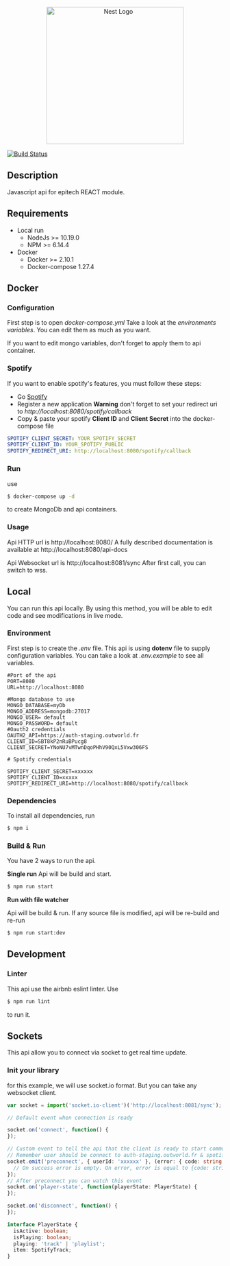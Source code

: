<p align="center">
  <a href="http://nestjs.com/" target="blank"><img src="https://nestjs.com/img/logo_text.svg" width="320" alt="Nest Logo" /></a>
</p>

[![Build Status](https://dev.azure.com/enoviah/Enoviah/_apis/build/status/S-mhealth?branchName=master)](https://dev.azure.com/enoviah/Enoviah/_build/latest?definitionId=61&branchName=master)

## Description

Javascript api for epitech REACT module.

## Requirements

* Local run
    * NodeJs >= 10.19.0
    * NPM >= 6.14.4
* Docker
    * Docker >= 2.10.1
    * Docker-compose 1.27.4

## Docker

### Configuration

First step is to open _docker-compose.yml_
Take a look at the _environments variables_. You can edit them as much as you want.

If you want to edit mongo variables, don't forget to apply them to api container.

### Spotify

If you want to enable spotify's features, you must follow these steps:

* Go [Spotify](https://developer.spotify.com/dashboard/applications)
* Register a new application **Warning** don't forget to set your redirect uri
  to _http://localhost:8080/spotify/callback_
* Copy & paste your spotify **Client ID** and **Client Secret** into the docker-compose file

```yaml
SPOTIFY_CLIENT_SECRET: YOUR_SPOTIFY_SECRET
SPOTIFY_CLIENT_ID: YOUR_SPOTIFY_PUBLIC
SPOTIFY_REDIRECT_URI: http://localhost:8080/spotify/callback
```

### Run

use

```bash 
$ docker-compose up -d
```

to create MongoDb and api containers.

### Usage

Api HTTP url is http://localhost:8080/
A fully described documentation is available at http://localhost:8080/api-docs

Api Websocket url is http://localhost:8081/sync
After first call, you can switch to wss.

## Local

You can run this api locally. By using this method, you will be able to edit code and see modifications in live mode.

### Environment

First step is to create the _.env_ file. This api is using **dotenv** file to supply configuration variables. You can
take a look at _.env.example_ to see all variables.

```dotenv
#Port of the api
PORT=8080
URL=http://localhost:8080

#Mongo database to use
MONGO_DATABASE=myDb
MONGO_ADDRESS=mongodb:27017
MONGO_USER= default
MONGO_PASSWORD= default
#Oauth2 credentials
OAUTH2_API=https://auth-staging.outworld.fr
CLIENT_ID=SBT8kP2nRuBPucg8
CLIENT_SECRET=YNoNU7vMTwnDqoPHhV90QxL5Vxw306FS

# Spotify credentials

SPOTIFY_CLIENT_SECRET=xxxxxx
SPOTIFY_CLIENT_ID=xxxxx
SPOTIFY_REDIRECT_URI=http://localhost:8080/spotify/callback
```

### Dependencies

To install all dependencies, run

```bash
$ npm i
```

### Build & Run

You have 2 ways to run the api.

**Single run**
Api will be build and start.

```bash
$ npm run start
```

**Run with file watcher**

Api will be build & run. If any source file is modified, api will be re-build and re-run

```bash
$ npm run start:dev
```

## Development

### Linter

This api use the airbnb eslint linter. Use

```bash
$ npm run lint
```

to run it.

## Sockets

This api allow you to connect via socket to get real time update.

### Init your library

for this example, we will use socket.io format. But you can take any websocket client.

```typescript
var socket = import('socket.io-client')('http://localhost:8081/sync');

// Default event when connection is ready

socket.on('connect', function() {
});

// Custom event to tell the api that the client is ready to start communication
// Remember user should be connect to auth-staging.outworld.fr & spotify.com
socket.emit('preconnect', { userId: 'xxxxxx' }, (error: { code: string; error: string; }) => {
  // On success error is empty. On error, error is equal to {code: string, error: string}
});
// After preconnect you can watch this event
socket.on('player-state', function(playerState: PlayerState) {
});

socket.on('disconnect', function() {
});

interface PlayerState {
  isActive: boolean;
  isPlaying: boolean;
  playing: 'track' | 'playlist';
  item: SpotifyTrack;
}
```
